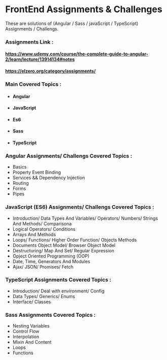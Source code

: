 # FrontEnd Assignments & Challenges
  These are solutions of (Angular / Sass / javaScript / TypeScript) Assignments / Challengs.

### Assignments Link :
  #### https://www.udemy.com/course/the-complete-guide-to-angular-2/learn/lecture/13914134#notes
  #### https://elzero.org/category/assignments/
 
### Main Covered Topics :
  - #### Angular
  - #### JavaScript
  - #### Es6
  - #### Sass
  - #### TypeScript
    
### Angular Assignments/ Challengs Covered Topics :
  - Basics
  - Property Event Binding
  - Services && Dependency Injection
  - Routing
  - Forms
  - Pipes
     
### JavaScript (ES6) Assignments/ Challengs Covered Topics :
  - Introduction/ Data Types And Variables/ Operators/ Numbers/ Strings And Methods/ Comparisona
  - Logical Operators/ Conditions
  - Arrays And Methods
  - Loops/ Functions/ Higher Order Function/ Objects Methods
  - Documents Object Model/ Browser Object Model
  - Destructuring/ Map And Set/ Regular Expression
  - Opject Oriented Programming (OOP)
  - Date, Time, Generators And Modules
  - Ajax/ JSON/ Promises/ Fetch

### TypeScript Assignments Covered Topics :
  - Introduction/ Deal with environment/ Config
  -  Data Types/ Generics/ Enums
  -  Interface/ Classes

### Sass Assignments Covered Topics :
  - Nesting Variables
  - Control Flow
  - Interpolation
  - Mixin And Content
  - Loops
  - Functions
